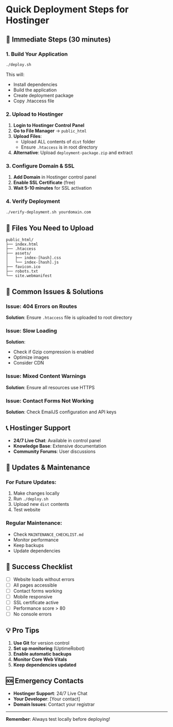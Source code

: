 # Quick Deployment Steps for Hostinger

## 🚀 Immediate Steps (30 minutes)

### 1. Build Your Application
```bash
./deploy.sh
```
This will:
- Install dependencies
- Build the application
- Create deployment package
- Copy .htaccess file

### 2. Upload to Hostinger
1. **Login to Hostinger Control Panel**
2. **Go to File Manager** → `public_html`
3. **Upload Files**:
   - Upload ALL contents of `dist` folder
   - Ensure `.htaccess` is in root directory
4. **Alternative**: Upload `deployment-package.zip` and extract

### 3. Configure Domain & SSL
1. **Add Domain** in Hostinger control panel
2. **Enable SSL Certificate** (free)
3. **Wait 5-10 minutes** for SSL activation

### 4. Verify Deployment
```bash
./verify-deployment.sh yourdomain.com
```

## 📁 Files You Need to Upload
```
public_html/
├── index.html
├── .htaccess
├── assets/
│   ├── index-[hash].css
│   └── index-[hash].js
├── favicon.ico
├── robots.txt
└── site.webmanifest
```

## 🔧 Common Issues & Solutions

### Issue: 404 Errors on Routes
**Solution**: Ensure `.htaccess` file is uploaded to root directory

### Issue: Slow Loading
**Solution**: 
- Check if Gzip compression is enabled
- Optimize images
- Consider CDN

### Issue: Mixed Content Warnings
**Solution**: Ensure all resources use HTTPS

### Issue: Contact Forms Not Working
**Solution**: Check EmailJS configuration and API keys

## 📞 Hostinger Support
- **24/7 Live Chat**: Available in control panel
- **Knowledge Base**: Extensive documentation
- **Community Forums**: User discussions

## 🔄 Updates & Maintenance

### For Future Updates:
1. Make changes locally
2. Run `./deploy.sh`
3. Upload new `dist` contents
4. Test website

### Regular Maintenance:
- Check `MAINTENANCE_CHECKLIST.md`
- Monitor performance
- Keep backups
- Update dependencies

## 🎯 Success Checklist
- [ ] Website loads without errors
- [ ] All pages accessible
- [ ] Contact forms working
- [ ] Mobile responsive
- [ ] SSL certificate active
- [ ] Performance score > 80
- [ ] No console errors

## 💡 Pro Tips
1. **Use Git** for version control
2. **Set up monitoring** (UptimeRobot)
3. **Enable automatic backups**
4. **Monitor Core Web Vitals**
5. **Keep dependencies updated**

## 🆘 Emergency Contacts
- **Hostinger Support**: 24/7 Live Chat
- **Your Developer**: [Your contact]
- **Domain Issues**: Contact your registrar

---
**Remember**: Always test locally before deploying! 